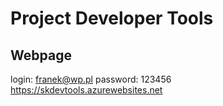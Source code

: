 # Project Developer Tools
## Webpage
login: franek@wp.pl
password: 123456
https://skdevtools.azurewebsites.net
